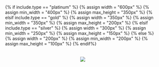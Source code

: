 {% if include.type == "platinum" %}
{% assign width = "600px" %}
{% assign min_width = "400px" %}
{% assign max_height = "350px" %}
{% elsif include.type == "gold" %}
{% assign width = "350px" %}
{% assign min_width = "350px" %}
{% assign max_height = "200px" %}
{% elsif include.type == "silver" %}
{% assign width = "300px" %}
{% assign min_width = "250px" %}
{% assign max_height = "150px" %}
{% else %}
{% assign width = "200px" %}
{% assign min_width = "200px" %}
{% assign max_height = "100px" %}
{% endif%}


<div style="flex:1;flex-shrink:0;min-width:{{ min_width }};max-width:{{ width }};margin:auto;padding:20px;min-height:{{max_height}};line-height:{{max_height}};vertical-align: middle;text-align:center;">
  <a href="{{ include.url }}" style="margin:auto"><img src="{{ include.file_path }}" style="width:auto;margin:auto;display:inline-block;max-height: {{max_height}};max-width:{{width}};"/></a>
</div>

